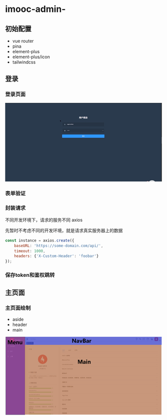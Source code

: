 # imooc-admin-

## 初始配置
* vue router
* pina
* element-plus
* element-plus/icon
* tailwindcss

## 登录
### 登录页面
![](./public/Design/Login/login-1.png)

### 表单验证

### 封装请求
不同开发环境下，请求的服务不同
axios


先暂时不考虑不同的开发环境，就是请求真实服务器上的数据
```js
const instance = axios.create({
    baseURL: 'https://some-domain.com/api/',
    timeout: 1000,
    headers: {'X-Custom-Header': 'foobar'}
});
```

### 保存token和鉴权跳转


## 主页面

### 主页面绘制
* aside
* header
* main

![](./public/Design/Home/home-structure-1.png)
